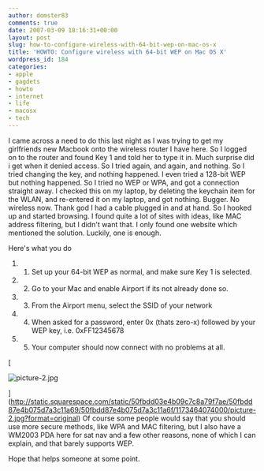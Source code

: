 ```yaml
---
author: domster83
comments: true
date: 2007-03-09 18:16:31+00:00
layout: post
slug: how-to-configure-wireless-with-64-bit-wep-on-mac-os-x
title: 'HOWTO: Configure wireless with 64-bit WEP on Mac OS X'
wordpress_id: 184
categories:
- apple
- gagdets
- howto
- internet
- life
- macosx
- tech
---
```


I came across a need to do this last night as I was trying to get my girlfriends new Macbook onto the wireless router I have here. So I logged on to the router and found Key 1 and told her to type it in. Much surprise did i get when it denied access. So I tried again, and again, and nothing. So I tried changing the key, and nothing happened. I even tried a 128-bit WEP but nothing happened.
So I tried no WEP or WPA, and got a connection straight away. I checked this on my laptop, by deleting the keychain item for the WLAN, and re-entered it on my laptop, and got nothing. Bugger. No wireless now. Thank god I had a cable plugged in and at hand. So I hooked up and started browsing. I found quite a lot of sites with ideas, like MAC address filtering, but I didn't want that. I only found one website which mentioned the solution. Luckily, one is enough.




Here's what you do






  1. 1. Set up your 64-bit WEP as normal, and make sure Key 1 is selected.


  2. 2. Go to your Mac and enable Airport if its not already done so.


  3. 3. From the Airport menu, select the SSID of your network


  4. 4. When asked for a password, enter 0x (thats zero-x) followed by your WEP key, i.e. 0xFF12345678


  5. 5. Your computer should now connect with no problems at all.




[




![picture-2.jpg](http://static.squarespace.com/static/50fbdd03e4b09c7c8a79f7ae/50fbdd87e4b075d7a3c11a69/50fbdd87e4b075d7a3c11a6f/1173464074000/picture-2.jpg?format=original)




](http://static.squarespace.com/static/50fbdd03e4b09c7c8a79f7ae/50fbdd87e4b075d7a3c11a69/50fbdd87e4b075d7a3c11a6f/1173464074000/picture-2.jpg?format=original)
Of course some people would say that you should use more secure methods, like WPA and MAC filtering, but I also have a WM2003 PDA here for sat nav and a few other reasons, none of which I can explain, and that barely supports WEP.




Hope that helps someone at some point.
